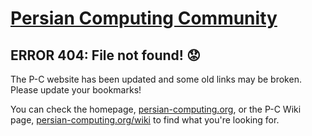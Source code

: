 # [Persian Computing Community](http://persian-computing.org/)

## ERROR 404: File not found! 😟

The P-C website has been updated and some old links may be broken. Please update your bookmarks!

You can check the homepage, [persian-computing.org](http://persian-computing.org/), or the P-C
Wiki page, [persian-computing.org/wiki](http://persian-computing.org/wiki/) to find what you're
looking for.
